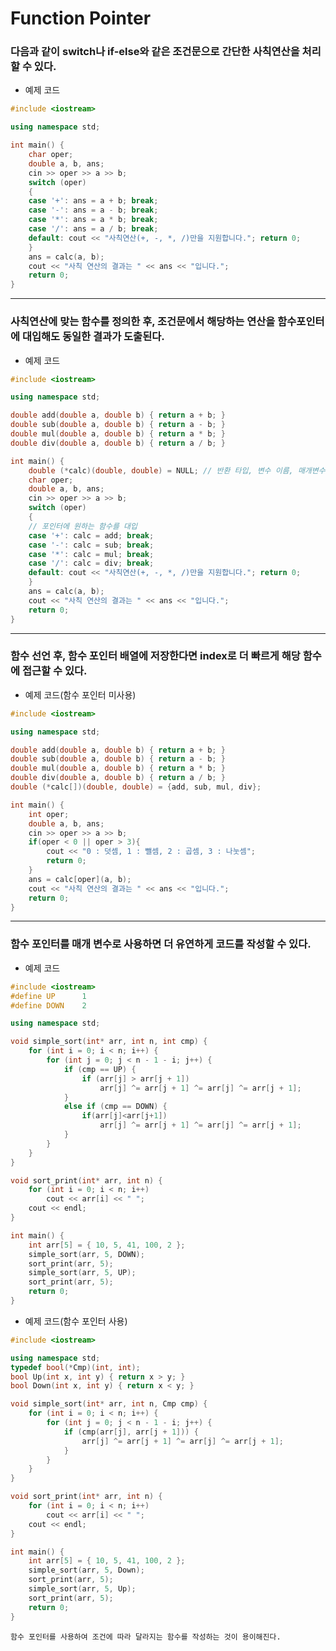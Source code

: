 # Function Pointer

  ### 다음과 같이 switch나 if-else와 같은 조건문으로 간단한 사칙연산을 처리할 수 있다.

- 예제 코드
```c++
#include <iostream>

using namespace std;

int main() {
	char oper;
	double a, b, ans;
	cin >> oper >> a >> b;
	switch (oper)
	{
	case '+': ans = a + b; break;
	case '-': ans = a - b; break;
	case '*': ans = a * b; break;
	case '/': ans = a / b; break;
	default: cout << "사칙연산(+, -, *, /)만을 지원합니다."; return 0;
	}
	ans = calc(a, b);
	cout << "사칙 연산의 결과는 " << ans << "입니다.";
	return 0;
}
```
--------------------------------------------------------------------------
  ### 사칙연산에 맞는 함수를 정의한 후, 조건문에서 해당하는 연산을 함수포인터에 대입해도 동일한 결과가 도출된다.
- 예제 코드
``` c++
#include <iostream>

using namespace std;

double add(double a, double b) { return a + b; }
double sub(double a, double b) { return a - b; }
double mul(double a, double b) { return a * b; }
double div(double a, double b) { return a / b; }

int main() {
	double (*calc)(double, double) = NULL; // 반환 타입, 변수 이름, 매개변수 타입
	char oper;
	double a, b, ans;
	cin >> oper >> a >> b;
	switch (oper)
	{
	// 포인터에 원하는 함수를 대입
	case '+': calc = add; break;
	case '-': calc = sub; break;
	case '*': calc = mul; break;
	case '/': calc = div; break;
	default: cout << "사칙연산(+, -, *, /)만을 지원합니다."; return 0;
	}
	ans = calc(a, b);
	cout << "사칙 연산의 결과는 " << ans << "입니다.";
	return 0;
}
```
------------------------------------------------------------------------
   ### 함수 선언 후, 함수 포인터 배열에 저장한다면 index로 더 빠르게 해당 함수에 접근할 수 있다.
- 예제 코드(함수 포인터 미사용)
```c++
#include <iostream>

using namespace std;

double add(double a, double b) { return a + b; }
double sub(double a, double b) { return a - b; }
double mul(double a, double b) { return a * b; }
double div(double a, double b) { return a / b; }
double (*calc[])(double, double) = {add, sub, mul, div};

int main() {
	int oper;
	double a, b, ans;
	cin >> oper >> a >> b;
	if(oper < 0 || oper > 3){
		cout << "0 : 덧셈, 1 : 뺄셈, 2 : 곱셈, 3 : 나눗셈";
		return 0;
	}
	ans = calc[oper](a, b);
	cout << "사칙 연산의 결과는 " << ans << "입니다.";
	return 0;
}
```
--------------------------------------------------------------
   ### 함수 포인터를 매개 변수로 사용하면 더 유연하게 코드를 작성할 수 있다.
- 예제 코드
```c++
#include <iostream>
#define UP		1
#define DOWN	2

using namespace std;

void simple_sort(int* arr, int n, int cmp) {
	for (int i = 0; i < n; i++) {
		for (int j = 0; j < n - 1 - i; j++) {
			if (cmp == UP) {
				if (arr[j] > arr[j + 1])
					arr[j] ^= arr[j + 1] ^= arr[j] ^= arr[j + 1];
			}
			else if (cmp == DOWN) {
				if(arr[j]<arr[j+1])
					arr[j] ^= arr[j + 1] ^= arr[j] ^= arr[j + 1];
			}
		}
	}
}

void sort_print(int* arr, int n) {
	for (int i = 0; i < n; i++)
		cout << arr[i] << " ";
	cout << endl;
}

int main() {
	int arr[5] = { 10, 5, 41, 100, 2 };
	simple_sort(arr, 5, DOWN);
	sort_print(arr, 5);
	simple_sort(arr, 5, UP);
	sort_print(arr, 5);
	return 0;
}
```
- 예제 코드(함수 포인터 사용)
```c++
#include <iostream>

using namespace std;
typedef bool(*Cmp)(int, int);
bool Up(int x, int y) { return x > y; }
bool Down(int x, int y) { return x < y; }

void simple_sort(int* arr, int n, Cmp cmp) {
	for (int i = 0; i < n; i++) {
		for (int j = 0; j < n - 1 - i; j++) {
			if (cmp(arr[j], arr[j + 1])) {
				arr[j] ^= arr[j + 1] ^= arr[j] ^= arr[j + 1];
			}
		}
	}
}

void sort_print(int* arr, int n) {
	for (int i = 0; i < n; i++)
		cout << arr[i] << " ";
	cout << endl;
}

int main() {
	int arr[5] = { 10, 5, 41, 100, 2 };
	simple_sort(arr, 5, Down);
	sort_print(arr, 5);
	simple_sort(arr, 5, Up);
	sort_print(arr, 5);
	return 0;
}
```
	함수 포인터를 사용하여 조건에 따라 달라지는 함수를 작성하는 것이 용이해진다.
